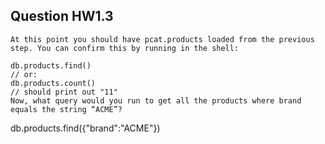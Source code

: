 ## Question HW1.3

```
At this point you should have pcat.products loaded from the previous step. You can confirm this by running in the shell:

db.products.find()
// or:
db.products.count()
// should print out "11"
Now, what query would you run to get all the products where brand equals the string “ACME”?
```

db.products.find({"brand":"ACME"})
